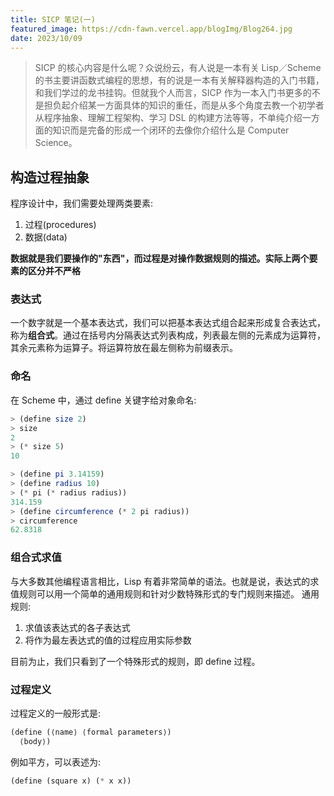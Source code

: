 ```yaml
---
title: SICP 笔记(一)
featured_image: https://cdn-fawn.vercel.app/blogImg/Blog264.jpg
date: 2023/10/09
---
```

> SICP 的核心内容是什么呢？众说纷云，有人说是一本有关 Lisp／Scheme 的书主要讲函数式编程的思想，有的说是一本有关解释器构造的入门书籍，和我们学过的龙书挂钩。但就我个人而言，SICP 作为一本入门书更多的不是担负起介绍某一方面具体的知识的重任，而是从多个角度去教一个初学者从程序抽象、理解工程架构、学习 DSL 的构建方法等等，不单纯介绍一方面的知识而是完备的形成一个闭环的去像你介绍什么是 Computer Science。

## 构造过程抽象
程序设计中，我们需要处理两类要素:
1. 过程(procedures)
2. 数据(data)

**数据就是我们要操作的"东西"，而过程是对操作数据规则的描述。实际上两个要素的区分并不严格**

### 表达式
一个数字就是一个基本表达式，我们可以把基本表达式组合起来形成复合表达式，称为**组合式**。通过在括号内分隔表达式列表构成，列表最左侧的元素成为运算符，其余元素称为运算子。将运算符放在最左侧称为前缀表示。

### 命名
在 Scheme 中，通过 define 关键字给对象命名: 
``` scheme
> (define size 2)
> size
2
> (* size 5)
10

> (define pi 3.14159)
> (define radius 10)
> (* pi (* radius radius))
314.159
> (define circumference (* 2 pi radius))
> circumference
62.8318
```

### 组合式求值
与大多数其他编程语言相比，Lisp 有着非常简单的语法。也就是说，表达式的求值规则可以用一个简单的通用规则和针对少数特殊形式的专门规则来描述。
通用规则: 
1. 求值该表达式的各子表达式
2. 将作为最左表达式的值的过程应用实际参数

目前为止，我们只看到了一个特殊形式的规则，即 define 过程。

### 过程定义
过程定义的一般形式是: 
``` scheme
(define (⟨name⟩ ⟨formal parameters⟩) 
  ⟨body⟩)
```

例如平方，可以表述为: 
``` scheme
(define (square x) (* x x))
```